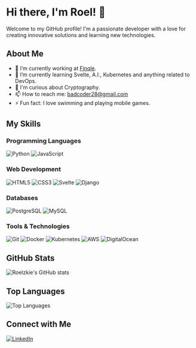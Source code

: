 # Hi there, I'm Roel! 👋

Welcome to my GitHub profile! I'm a passionate developer with a love for creating innovative solutions and learning new technologies.

## About Me

- 💼 I’m currently working at [Finqle](https://finqle.com/).
- 🚀 I’m currently learning Svelte, A.I., Kubernetes and anything related to DevOps.
- 💬 I'm curious about Cryptography.
- 📫 How to reach me: [badcoder28@gmail.com](mailto:badcoder28@gmail.com)
- ⚡ Fun fact: I love swimming and playing mobile games.

## My Skills

### Programming Languages
![Python](https://img.shields.io/badge/-Python-3776AB?logo=python&logoColor=white&style=flat-square)
![JavaScript](https://img.shields.io/badge/-JavaScript-F7DF1E?logo=javascript&logoColor=black&style=flat-square)

### Web Development
![HTML5](https://img.shields.io/badge/-HTML5-E34F26?logo=html5&logoColor=white&style=flat-square)
![CSS3](https://img.shields.io/badge/-CSS3-1572B6?logo=css3&logoColor=white&style=flat-square)
![Svelte](https://img.shields.io/badge/-Svelte-FE3F00?logo=svelte&logoColor=white&style=flat-square)
![Django](https://img.shields.io/badge/-Django-092E20?logo=django&logoColor=white&style=flat-square)


### Databases
![PostgreSQL](https://img.shields.io/badge/-PostgreSQL-336791?logo=postgresql&logoColor=white&style=flat-square)
![MySQL](https://img.shields.io/badge/-MySQL-4479A1?logo=mysql&logoColor=white&style=flat-square)


### Tools & Technologies
![Git](https://img.shields.io/badge/-Git-F05032?logo=git&logoColor=white&style=flat-square)
![Docker](https://img.shields.io/badge/-Docker-2496ED?logo=docker&logoColor=white&style=flat-square)
![Kubernetes](https://img.shields.io/badge/-Kubernetes-326CE5?logo=kubernetes&logoColor=white&style=flat-square)
![AWS](https://img.shields.io/badge/-AWS-232F3E?logo=amazon-aws&logoColor=white&style=flat-square)
![DigitalOcean](https://img.shields.io/badge/-DigitalOcean-0080FF?logo=digitalocean&logoColor=white&style=flat-square)


## GitHub Stats

![Roelzkie's GitHub stats](https://github-readme-stats.vercel.app/api?username=roelzkie15&show_icons=true&theme=dracula)

## Top Languages

![Top Languages](https://github-readme-stats.vercel.app/api/top-langs/?username=roelzkie15&theme=dracula)

## Connect with Me

[![LinkedIn](https://img.shields.io/badge/-LinkedIn-0077B5?logo=linkedin&logoColor=white&style=flat-square)](https://www.linkedin.com/in/roel-delos-reyes-1a085115a/)
